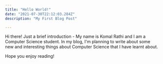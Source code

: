 ```yaml
---
title: "Hello World!"
date: "2021-07-30T22:12:03.284Z"
description: "My First Blog Post"

---
```


Hi there! Just a brief introduction - My name is Komal Rathi and I am a Computer Science student.
In my blog, I'm planning to write about some new and interesting things about Computer Science that I have learnt about.

Hope you enjoy reading!
